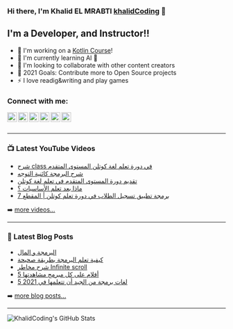 ### Hi there, I'm Khalid EL MRABTI  [khalidCoding](https://khalidcoding.com/) 👋

## I'm a Developer, and Instructor!!

- 🔭 I'm working on a [Kotlin Course](https://www.youtube.com/watch?v=zC8IKtBlOrE&list=PLtRaTjjI0JHPyGv9D3sws5PejPtKZfEFh)!
- 🌱 I'm currently learning AI 🤣
- 👯 I'm looking to collaborate with other content creators
- 🥅 2021 Goals: Contribute more to Open Source projects
- ⚡ I love readig&writing and play games


### Connect with me:

[<img align="left" alt="khalidcoding.com" width="22px" src="https://khalidcoding.com/wp-content/uploads/2020/01/fav.png" />](https://khalidcoding.com/)
[<img align="left" alt="khalidcoding | YouTube" width="22px" src="https://cdn.jsdelivr.net/npm/simple-icons@v3/icons/youtube.svg" />](https://www.youtube.com/channel/UC63t6j4X8EjabArl2rtWlJQ)
[<img align="left" alt="khalidcoding | Twitter" width="22px" src="https://cdn.jsdelivr.net/npm/simple-icons@v3/icons/twitter.svg" />](https://twitter.com/KhalidCoding)
[<img align="left" alt="khalidcoding | Instagram" width="22px" src="https://cdn.jsdelivr.net/npm/simple-icons@v3/icons/facebook.svg" />](https://www.facebook.com/khalidcoding/)
[<img align="left" alt="khalidcoding | LinkedIn" width="22px" src="https://cdn.jsdelivr.net/npm/simple-icons@v3/icons/linkedin.svg" />](https://www.linkedin.com/in/khalid-el-mrabti/)
[<img align="left" alt="khalidcoding | Instagram" width="22px" src="https://cdn.jsdelivr.net/npm/simple-icons@v3/icons/instagram.svg" />](https://www.instagram.com/khalidelmrabti/)

<br />
<br />

---

### 📺 Latest YouTube Videos

<!-- YOUTUBE:START -->
- [شرح class في دورة تعلم لغة كوتلن المستوى المتقدم](https://www.youtube.com/watch?v=f4uktdBTbbk)
- [شرح البرمجة كائنية التوجه](https://www.youtube.com/watch?v=uj3oFfYmhec)
- [تقديم دورة المستوى المتقدم في تعلم لغة كوتلن](https://www.youtube.com/watch?v=a3D4tM6nsx4)
- [ماذا بعد تعلم الأساسيات ؟](https://www.youtube.com/watch?v=9wkAN1Gu3p4)
- [برمجة تطبيق تسجيل الطلاب في دورة تعلم كوتلن | المقطع 7](https://www.youtube.com/watch?v=VwatlmLOsSU)
<!-- YOUTUBE:END -->

➡️ [more videos...](https://www.youtube.com/channel/UC63t6j4X8EjabArl2rtWlJQ)

---

### 📕 Latest Blog Posts

<!-- BLOG-POST-LIST:START -->
- [البرمجة و المال](https://khalidcoding.com/%d8%a7%d9%84%d8%a8%d8%b1%d9%85%d8%ac%d8%a9-%d9%88-%d8%a7%d9%84%d9%85%d8%a7%d9%84/)
- [كيفية تعلم البرمجة بطريقة صحيحة](https://khalidcoding.com/%d9%83%d9%8a%d9%81%d9%8a%d8%a9-%d8%aa%d8%b9%d9%84%d9%85-%d8%a7%d9%84%d8%a8%d8%b1%d9%85%d8%ac%d8%a9/)
- [شرح مخاطر Infinite scroll](https://khalidcoding.com/%d8%b4%d8%b1%d8%ad-%d9%85%d8%ae%d8%a7%d8%b7%d8%b1-infinite-scroll/)
- [5 أفلام على كل مبرمج مشاهدتها](https://khalidcoding.com/5-%d8%a3%d9%81%d9%84%d8%a7%d9%85-%d8%b9%d9%84%d9%89-%d9%83%d9%84-%d9%85%d8%a8%d8%b1%d9%85%d8%ac-%d9%85%d8%b4%d8%a7%d9%87%d8%af%d8%aa%d9%87%d8%a7/)
- [5 لغات برمجة من الجيد أن تتعلمها في 2021](https://khalidcoding.com/5-%d9%84%d8%ba%d8%a7%d8%aa-%d8%a8%d8%b1%d9%85%d8%ac%d8%a9/)
<!-- BLOG-POST-LIST:END -->


➡️ [more blog posts...](https://khalidcoding.com/)

---


  <img align="left" alt="KhalidCoding's GitHub Stats" src="https://github-readme-stats.codestackr.vercel.app/api?username=KhalidCoding&show_icons=true&hide_border=true" />



[website]: https://khalidcoding.com/
[twitter]: https://twitter.com/KhalidCoding
[youtube]: https://www.youtube.com/channel/UC63t6j4X8EjabArl2rtWlJQ
[instagram]: https://www.instagram.com/khalidelmrabti/
[linkedin]: https://www.linkedin.com/in/khalid-el-mrabti/


